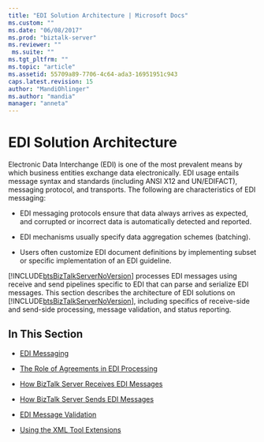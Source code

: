 ```yaml
---
title: "EDI Solution Architecture | Microsoft Docs"
ms.custom: ""
ms.date: "06/08/2017"
ms.prod: "biztalk-server"
ms.reviewer: ""
 ms.suite: ""
ms.tgt_pltfrm: ""
ms.topic: "article"
ms.assetid: 55709a89-7706-4c64-ada3-16951951c943
caps.latest.revision: 15
author: "MandiOhlinger"
ms.author: "mandia"
manager: "anneta"
---
```

# EDI Solution Architecture
Electronic Data Interchange (EDI) is one of the most prevalent means by which business entities exchange data electronically. EDI usage entails message syntax and standards (including ANSI X12 and UN/EDIFACT), messaging protocol, and transports. The following are characteristics of EDI messaging:  
  
-   EDI messaging protocols ensure that data always arrives as expected, and corrupted or incorrect data is automatically detected and reported.  
  
-   EDI mechanisms usually specify data aggregation schemes (batching).  
  
-   Users often customize EDI document definitions by implementing subset or specific implementation of an EDI guideline.  
  
 [!INCLUDE[btsBizTalkServerNoVersion](../includes/btsbiztalkservernoversion-md.md)] processes EDI messages using receive and send pipelines specific to EDI that can parse and serialize EDI messages. This section describes the architecture of EDI solutions on [!INCLUDE[btsBizTalkServerNoVersion](../includes/btsbiztalkservernoversion-md.md)], including specifics of receive-side and send-side processing, message validation, and status reporting.  
  
## In This Section  
  
-   [EDI Messaging](../core/edi-messaging.md)  
  
-   [The Role of Agreements in EDI Processing](../core/the-role-of-agreements-in-edi-processing.md)  
  
-   [How BizTalk Server Receives EDI Messages](../core/how-biztalk-server-receives-edi-messages.md)  
  
-   [How BizTalk Server Sends EDI Messages](../core/how-biztalk-server-sends-edi-messages.md)  
  
-   [EDI Message Validation](../core/edi-message-validation.md)  
  
-   [Using the XML Tool Extensions](../core/using-the-xml-tool-extensions.md)